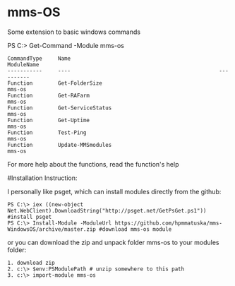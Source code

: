 # mms-OS
Some extension to basic windows commands

PS C:\> Get-Command -Module mms-os

    CommandType     Name                                               ModuleName
    -----------     ----                                               ----------
    Function        Get-FolderSize                                     mms-os
    Function        Get-RAFarm                                         mms-os
    Function        Get-ServiceStatus                                  mms-os
    Function        Get-Uptime                                         mms-os
    Function        Test-Ping                                          mms-os
    Function        Update-MMSmodules                                  mms-os
    

For more help about the functions, read the function's help


#Installation Instruction:

I personally like psget, which can install modules directly from the github:

    PS C:\> iex ((new-object Net.WebClient).DownloadString("http://psget.net/GetPsGet.ps1")) #install psget
    PS C:\> Install-Module -ModuleUrl https://github.com/hpmmatuska/mms-WindowsOS/archive/master.zip #download mms-os module


or you can download the zip and unpack folder mms-os to your modules folder:

    1. download zip
    2. c:\> $env:PSModulePath # unzip somewhere to this path
    3. c:\> import-module mms-os


